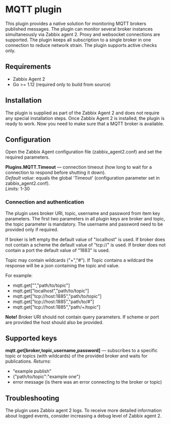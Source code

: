 # MQTT plugin
This plugin provides a native solution for monitoring MQTT brokers published messages. 
The plugin can monitor several broker instances simultaneously via Zabbix agent 2. Proxy and websocket connections are 
supported. The plugin keeps all subscription to a single broker in one connection to reduce network strain. The plugin 
supports active checks only.


## Requirements
- Zabbix Agent 2
- Go >= 1.12 (required only to build from source)

## Installation
The plugin is supplied as part of the Zabbix Agent 2 and does not require any special installation steps. Once 
Zabbix Agent 2 is installed, the plugin is ready to work. Now you need to make sure that a MQTT broker is available.

## Configuration
Open the Zabbix Agent configuration file (zabbix_agent2.conf) and set the required parameters.

**Plugins.MQTT.Timeout** — connection timeout (how long to wait for a connection to respond before shutting it down).  
*Default value:* equals the global 'Timeout' (configuration parameter set in zabbix_agent2.conf).  
*Limits:* 1-30

### Connection and authentication
The plugin uses broker URI, topic, username and password from item key parameters.
The first two parameters in all plugin keys are broker and topic, the topic parameter is mandatory.
The username and password need to be provided only if required.

If broker is left empty the default value of "localhost" is used.
If broker does not contain a scheme the default value of "tcp://" is used.
If broker does not contain a port the default value of "1883" is used. 

Topic may contain wildcards ("+","#").
If Topic contains a wildcard the response will be a json containing the topic and value.

For example:
- mqtt.get["","path/to/topic"]
- mqtt.get["localhost","path/to/topic"]
- mqtt.get["tcp://host:1885","path/to/topic"]
- mqtt.get["tcp://host:1885","path/to/#"]
- mqtt.get["tcp://host:1885","path/+/topic"]

**Note!** Broker URI should not contain query parameters. If scheme or port are provided the host should also be provided.
  
## Supported keys

**mqtt.get[broker,topic,username,password]** — subscribes to a specific topic or topics (with wildcards) of the provided broker
and waits for publications.
*Returns:*
- "example publish"
- {"path/to/topic":"example one"}
- error message (is there was an error connecting to the broker or topic)

## Troubleshooting
The plugin uses Zabbix agent 2 logs. To receive more detailed information about logged events, consider increasing a debug level 
of Zabbix agent 2.
